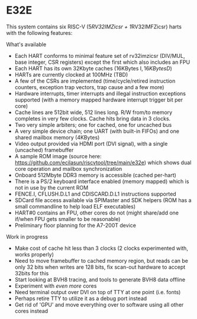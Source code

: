 # E32E

This system contains six RISC-V (5*RV32IMZicsr + 1*RV32IMFZicsr) harts with the following features:

What's available
- Each HART conforms to minimal feature set of rv32imzicsr (DIV/MUL, base integer, CSR registers) except the first which also includes an FPU
- Each HART has its own 32Kbyte caches (16KBytes I$, 16KBytes D$)
- HARTs are currently clocked at 100MHz (TBD)
- A few of the CSRs are implemented (time/cycle/retired instruction counters, exception trap vectors, trap cause and a few more)
- Hardware interrupts, timer interrupts and illegal instruction exceptions supported (with a memory mapped hardware interrupt trigger bit per core)
- Cache lines are 512bit wide, 512 lines long. R/W from/to memory completes in very few clocks. Cache hits bring data in 3 clocks.
- Two very simple arbiters; one for cached, one for uncached bus
- A very simple device chain; one UART (with built-in FIFOs) and one shared mailbox memory (4KBytes)
- Video output provided via HDMI port (DVI signal), with a single (uncached) framebuffer
- A sample ROM image (source here: https://github.com/ecilasun/riscvtool/tree/main/e32e) which shows dual core operation and mailbox synchronization
- Onboard 512Mbyte DDR3 memory is accessible (cached per-hart)
- There is a PS/2 keyboard interface enabled (memory mapped) which is not in use by the current ROM
- FENCE.I, CFLUSH.D.L1 and CDISCARD.D.L1 instructions supported
- SDCard file access available via SPIMaster and SDK helpers (ROM has a small commandline to help load ELF executables)
- HART#0 contains an FPU, other cores do not (might share/add one if/when FPU gets smaller to be reasonable)
- Preliminary floor planning for the A7-200T device

Work in progress
- Make cost of cache hit less than 3 clocks (2 clocks experimented with, works properly)
- Need to move framebuffer to cached memory region, but reads can be only 32 bits when writes are 128 bits, fix scan-out hardware to accept 32bits for this
- Start looking at BVH8 tracing, and tools to generate BVH8 data offline
- Experiment with _even more_ cores
- Need terminal output over DVI on top of TTY at one point (i.e. fonts)
- Perhaps retire TTY to utilize it as a debug port instead
- Get rid of 'GPU' and move everything over to software using all other cores instead
